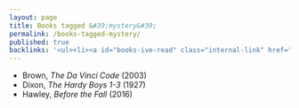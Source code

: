 ```yaml
---
layout: page
title: Books tagged &#39;mystery&#39;
permalink: /books-tagged-mystery/
published: true
backlinks: '<ul><li><a id="books-ive-read" class="internal-link" href="/books-ive-read/">Books I&#39;ve read</a></li></ul>'
---
```


* Brown, _The Da Vinci Code_ (2003) 
* Dixon, _The Hardy Boys 1-3_ (1927) 
* Hawley, _Before the Fall_ (2016) 
